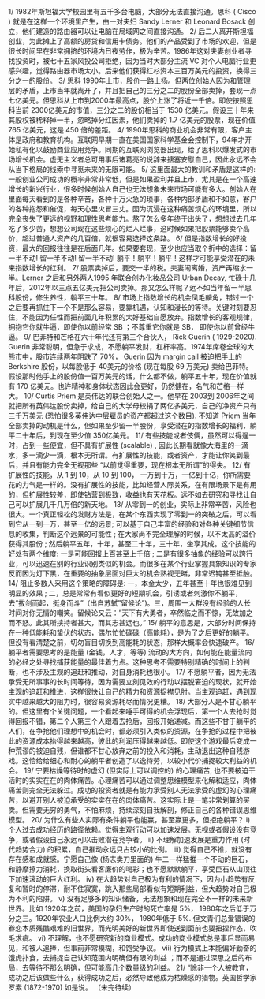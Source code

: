 1/ 1982年斯坦福大学校园里有五千多台电脑，大部分无法直接沟通。思科 ( Cisco ) 就是在这样一个环境里产生，由一对夫妇 Sandy Lerner 和 Leonard Bosack 创立，他们建造的路由器可以让电脑在局域网之间直接沟通。 
2/ 后二人离开斯坦福创业，为此摊上了高额的房贷和信用卡债务。他们的产品受到了市场的欢迎，但是很长时间里在非常拥挤的环境内日夜劳作，极为辛苦。1986年这对夫妻创业者寻找投资时，被七十五家风投公司拒绝，因为当时大部分主流 VC 对个人电脑行业更感兴趣，觉得路由器市场太小。后来他们获得红杉资本三百万美元的投资，换得三分之一的股份。
3/ 思科 1990年上市，股价一路上扬。但两位创始人因为和管理层的矛盾，上市当年就离开了，并且把自己的三分之二的股份全部卖掉，套现一点七亿美元。但思科从上市到2000年最高点，股价上涨了将近一千倍。即使按照思科当前 2300亿美元的市值，三分之二的股份相当于 1530 亿美元。假设三十年来其股权被稀释掉一半，忽略掉分红因素，他们卖掉的 1.7 亿美元的股票，现在价值 765 亿美元，这是 450 倍的差距。
4/ 1990年思科的商业机会非常有限，客户主体是政府和教育机构。互联网早期一直在美国国家科学基金会控制下，94年才开始私有化以鼓励商业应用竞争。同期的互联网浏览器出现，给了思科以爆发式的市场增长机会。虚无主义者总可用事后诸葛亮的说辞来搪塞安慰自己，因此永远不会从当下格局的线索中寻觅未来的无限可能。
5/ 这里面最大的教训和矛盾是这样的: 一般创业公司成功的概率非常非常低，但是如果盈利并且上市，尤其是在一个高速增长的新兴行业，很多时候创始人自己也无法想象未来市场可能有多大。创始人在里面每天看到的是各种辛苦，各种十万火急的琐事，各种内部矛盾和不如意，客户的各种抱怨和催促，每天心里火冒三丈。因为沉浸在这种痛苦烦心的环境里，所以完全丧失了更远的视野和理性思考能力。熬了怎么多年终于出头了，想想过去几年吃了多少苦，想想公司现在这些烦心的烂人烂事，这时候如果把股票能够卖个高价，超过普通人资产的几百倍，就很容易选择这条路。
6/ 但是指数增长的好投资，最大的回报往往是在后面几年。如果要套现，至少也应当取个折中的选择：留一半不动! 留一半不动! 留一半不动! 躺平！躺平！躺平！这样才可能享受潜在的未来指数增长的红利。
7/ 股票卖掉后，要交一半的税。夫妻闹离婚，资产再缩水一半。Lerner 之后和另外两人1995 年联合创办化妆品公司 Urban Decay, 忙碌十几年后，2012年以三点五亿美元把公司卖掉。那又怎么样呢？远不如当年留一半思科股份，修生养性，躺平三十年。
8/ 市场上指数增长的机会凤毛麟角，错过一个之后要再抓住下一个不是那么容易，要靠机遇，认知和漫长的等待。关键时刻要忍住，不能因为任性而把前面几年积累的大好基础自愿放弃。指数增长的客观规律，拥抱它你就牛逼，即使你以前经常 SB ；不尊重它你就是 SB， 即使你以前曾经牛逼。
9/ 巴菲特和芒格在六十年代还有第三个合伙人， Rick Guerin ( 1929-2020). Guerin 非常聪明，但急于求成，不愿躺平发财，杠杆率高。1974年席卷全球的大熊市中，股市连续两年阴跌了 70%， Guerin 因为 margin call 被迫把手上的 Berkshire 股份，以每股低于 40美元的价格 (现在每股 69 万美元) 卖给巴菲特。假设那时他手上的股份值一百万美元的话，什么都不做，躺平五十年，现在价值就有 170 亿美元。也许精神和身体状态因此会更好，仍然健在，名气和芒格一样大。
10/ Curtis Priem 是英伟达的联合创始人之一。他早在 2003到 2006年之间就把所有英伟达股份卖掉，给自己的大学母校捐了两亿多美元，自己的净资产只有三千万美元 (恐怕很多英伟达中层雇员的资产都超过这个数目). 不知道 Priem 当年全部卖掉的动机是什么，但如果至少留一半股份，享受潜在的指数增长的福利，躺平二十年后，到现在至少值 350亿美元。
11/ 有些技能或者伎俩，虽然可以得逞一时，占到一些便宜，但不具有扩展性 (scalable) , 因此长期看就像大海里的一滴水，多一滴少一滴，根本无所谓。有扩展性的技能，或者资产，才能让你笑到最后，并且有能力完全无视那些 “以前觉得重要，现在根本无所谓”的得失。
12/ 有扩展性的技能，从 1 到 10，从 10 到 100， 一万到十万，一亿到十亿，你所需要花的力气是一样的。没有扩展性的技能，比如经营人际关系，在有限场景下是有用的，但扩展性较差，即使钻营到极致，收益也有天花板。远不如去研究和寻找让自己可以扩展几千几万倍的新天地。
13/ 从零到一的创业，实际上非常辛苦，风险也很大。一个真正轻松的发财方法是，在某个东西实现了零到一的突破之后，可以看到它从一到一万，甚至一亿的远景; 可以基于自己丰富的经验和对各种关键细节信息的收集，判断这个远景的可能性 ; 在大家尚不完全理解的时候，以不太高的溢价获得其股份 ; 然后躺平五年，十年，甚至二十年，三十年，坐享其成。这个技能的好处有两个维度: 一是可能回报上百甚至上千倍 ; 二是有很多抽象的经验可以跨行业，可以迅速在别的行业识别类似的机会。而很多在某个行业掌握具象知识的专家反而因为灯下黑，在重要的抽象层面对巨大的机会熟视无睹，非常迟钝甚至抵触。
14/ 阻止多数人采用这个策略的障碍是: 一，本金太少，五年甚至十年也很难见到明显的效果 ; 二，总是常常有看似更好的短期机会，引诱或者刺激你不躺平，去“拔剑而起，挺身而斗”（出自苏轼”留候论”)。三，周围一大群没有经验的人长时间对你无情的嘲笑。留候论又云：”天下有大勇者，卒然临之而不惊，无故加之而不怒。此其所挟持者甚大，而其志甚远也。”
15/ 躺平的意思是，大部分时间保持在一种低能耗和蛰伏的状态，偶尔忙忙碌碌（高能耗），是为了之后更好的躺平。但没有看清楚之前，切勿盲目切换到高能耗的状态，那样大概率会快速破产。
16/ 躺平者需要思考的是能量 (金钱，人才，等等) 流动的大方向，如何能在能量流向的必经之处寻找捕获能量的最佳着力点。这种思考不需要特别精确的时间上的判断，也不涉及主观的追赶和推动，对自身消耗也很小。
17/ 不愿躺平者，因为无法承受无所事事的长时间等待，因为需要立刻见效的行动以摆脱窘迫的现状，就开始主观的追赶和推进，这样很快让自己的精力和资源捉襟见肘。当主观追赶，遇到现实中越来越大的阻力时，很容易资源耗尽而情况更糟。
18/ 大部分人是不甘心躺平的。但这里有个关键问题，一个看起来唾手可得的机会浮现后，第一个人去抢时觉得回报不错，第二个人第三个人跟着去抢后，回报开始递减。而这些不甘于躺平的人们，在争抢他们理想中的机会时，都必须引入类似的资源，在争抢的过程中把彼此的资源成本抬得越来越高，彼此的利润压得越来越低。即使这个游戏最后变成一种荒谬的被迫自残，但谁都不甘心放弃之前的投入和消耗，主动退出这种自残游戏。这恰给给细心和耐心的躺平者创造了以逸待劳，以较小代价捕捉较大利益的机会。
19/ 宁要枯燥等待时的虚幻 (但实际上可以调控的) 的心理痛苦, 也不要被迫干活时的实实在在的肉体痛苦。心理痛苦可以通过调整思维模型来化解和适应，肉体痛苦则完全无法躲过。成功的投资者就是有能力承受别人无法承受的虚幻的心理痛苦，以避开别人被迫承受的实实在在的肉体痛苦。这实际上是一笔非常划算的买卖。但需要无穷的勇气，不怕麻烦，持续深刻自我解剖，修正自己的各种错误思维模型。
20/ 为什么有些人实际有条件躺平也能赢，甚至赢更多，但拒绝躺平？
i) 个人过去成功经历的路径依赖。觉得主观行动可以加速发展。无视或者假设没有竞争，或者假设自己永远可以击败潜在竞争者。
ii) 不理解加速发展是重力作用 (时代趋势合力) 的积累，自己推动永远只占较小的比例。
iii) 觉得自己不推，就没有存在感和成就感。宁愿自己像 (杨志卖刀里面的) 牛二一样猛推一个不动的巨石，和静摩擦力消耗，换取街头看客廉价的喝彩；也不愿默默躺平，享受巨石从山顶往下加速滚动的巨大红利。
iv) 在大趋势对自己极为有利的情况下，因为小趋势有反复和暂时的停滞，耐不住寂寞，跳入那些局部看似有短期利益，但大趋势对自己极为不利的陷阱。
v) 没有足够多的知识储备，无法想象和现在完全不一样的未来新世界。比如 1920年之前，美国的孕妇生产时的死亡率是 5%， 1980年之后低于万分之三。1920年农业人口比例大约 30%， 1980年低于 5%. 但文青们总爱错误的眷恋本质残酷艰难的旧世界，而光明美好的新世界即使送到面前也要扭捏作态，吹毛求疵。
vi) 不理解，也不愿研究新的商业模式。成功的商业模式总是事后显而易见，和被人追捧，但事前非常模糊，和饱受争议。
vii) 行为模式上本能偏好勤奋的饿虎扑食，去捕捉自己认知范围内明确但有限的利益 ；而不是通过深思之后的布局，去等待不那么明确，但可能高几个数量级的利益。
21/ “除非一个人被教育，成功之后该做些什么，获得成功之后，必然导致他成为枯燥感的猎物。英国哲学家罗素 (1872-1970) 如是说。
（未完待续）
